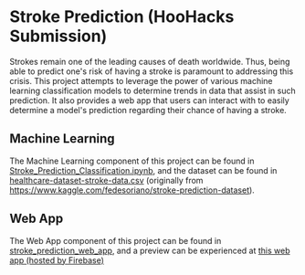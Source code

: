 # Stroke Prediction (HooHacks Submission)

Strokes remain one of the leading causes of death worldwide. Thus, being able to predict one's risk of having a stroke is paramount to addressing this crisis. This project attempts to leverage the power of various machine learning classification models to determine trends in data that assist in such prediction. It also provides a web app that users can interact with to easily determine a model's prediction regarding their chance of having a stroke.

## Machine Learning

The Machine Learning component of this project can be found in [Stroke_Prediction_Classification.ipynb](Stroke_Prediction_Classification.ipynb), and the dataset can be found in [healthcare-dataset-stroke-data.csv](healthcare-dataset-stroke-data.csv) (originally from https://www.kaggle.com/fedesoriano/stroke-prediction-dataset).

## Web App

The Web App component of this project can be found in [stroke_prediction_web_app](stroke_prediction_web_app), and a preview can be experienced at [this web app (hosted by Firebase)](https://stroke-prediction-309002.web.app/)

